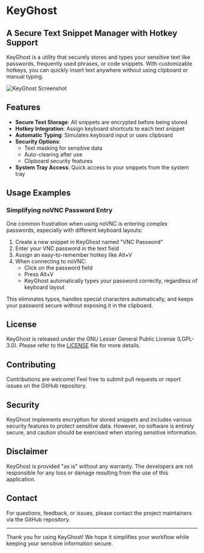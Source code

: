 # KeyGhost
## A Secure Text Snippet Manager with Hotkey Support

KeyGhost is a utility that securely stores and types your sensitive text like passwords, frequently used phrases, or code snippets. With customizable hotkeys, you can quickly insert text anywhere without using clipboard or manual typing.

![KeyGhost Screenshot](https://github.com/user-attachments/assets/914c12b8-2510-403f-b78f-d3173d9d0b54)

## Features

- **Secure Text Storage**: All snippets are encrypted before being stored
- **Hotkey Integration**: Assign keyboard shortcuts to each text snippet
- **Automatic Typing**: Simulates keyboard input or uses clipboard
- **Security Options**:
  - Text masking for sensitive data
  - Auto-clearing after use
  - Clipboard security features
- **System Tray Access**: Quick access to your snippets from the system tray

## Usage Examples

### Simplifying noVNC Password Entry
One common frustration when using noVNC is entering complex passwords, especially with different keyboard layouts:

1. Create a new snippet in KeyGhost named "VNC Password"
2. Enter your VNC password in the text field
3. Assign an easy-to-remember hotkey like Alt+V
4. When connecting to noVNC:
   - Click on the password field
   - Press Alt+V
   - KeyGhost automatically types your password correctly, regardless of keyboard layout

This eliminates typos, handles special characters automatically, and keeps your password secure without exposing it in the clipboard.

## License

KeyGhost is released under the GNU Lesser General Public License (LGPL-3.0). Please refer to the [LICENSE](https://github.com/mxrcode/KeyGhost/blob/main/LICENSE) file for more details.

## Contributing

Contributions are welcome! Feel free to submit pull requests or report issues on the GitHub repository.

## Security

KeyGhost implements encryption for stored snippets and includes various security features to protect sensitive data. However, no software is entirely secure, and caution should be exercised when storing sensitive information.

## Disclaimer

KeyGhost is provided "as is" without any warranty. The developers are not responsible for any loss or damage resulting from the use of this application.

## Contact

For questions, feedback, or issues, please contact the project maintainers via the GitHub repository.

---

Thank you for using KeyGhost! We hope it simplifies your workflow while keeping your sensitive information secure.
